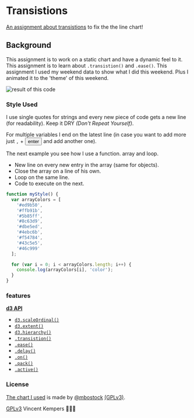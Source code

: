 # Transistions

[An assignment about transistions](https://github.com/cmda-fe3x3/course-17-18/blob/master/class-3.md) to fix the the line chart!

## Background

This assignment is to work on a static chart and have a dynamic feel to it. This assignment is to learn about `.transistion()` and `.ease()`. This assignment I used my weekend data to show what I did this weekend. Plus I animated it to the 'theme' of this weekend.

![result of this code](preview.png)

### Style Used

I use single quotes for strings and every new piece of code gets a new line (for readability). Keep it DRY _(Don't Repeat Yourself)_.

For multiple variables I end on the latest line (in case you want to add more just `,` +  <button>enter</button> and add another one).

The next example you see how I use a function. array and loop.
*   New line on every new entry in the array (same for objects).
*   Close the array on a line of his own.
*   Loop on the same line.
*   Code to execute on the next.

```js
function myStyle() {
  var arrayColors = [
    '#ed9b50',
    '#ffb91b',
    '#5b85ff',
    '#8c63d9',
    '#dbe5ed',
    '#4ebc6b',
    '#f54784',
    '#43c5e5',
    '#46c999'
  ];

  for (var i = 0; i < arrayColors.length; i++) {
    console.log(arrayColors[i], 'color');
  }
}
```

### features

[**d3 API**](https://github.com/d3/d3/blob/master/API.md)
-   [`d3.scaleOrdinal()`](https://github.com/d3/d3-3.x-api-reference/blob/master/Ordinal-Scales.md#ordinal)
-   [`d3.extent()`](https://github.com/d3/d3-array/blob/master/README.md#extent)
-   [`d3.hierarchy()`](https://github.com/d3/d3-hierarchy)
-   [`.transistion()`](https://github.com/d3/d3-transition)
-   [`.ease()`](https://github.com/d3/d3-ease)
-   [`.delay()`](https://github.com/d3/d3-transition/blob/master/README.md#transition_delay)
-   [`.on()`](https://github.com/d3/d3-transition/blob/master/README.md#transition_on)
-   [`.pack()`](https://github.com/d3/d3-hierarchy/blob/master/README.md#pack)
-   [`.active()`](https://github.com/d3/d3-transition/blob/master/README.md#active)


### License

[The chart I used](https://bl.ocks.org/mbostock/4063269) is made by [@mbostock](https://github.com/mbostock) [(GPLv3)](https://choosealicense.com/licenses/gpl-3.0/).

[GPLv3](https://choosealicense.com/licenses/gpl-3.0/) Vincent Kempers 👨🏽‍💻

